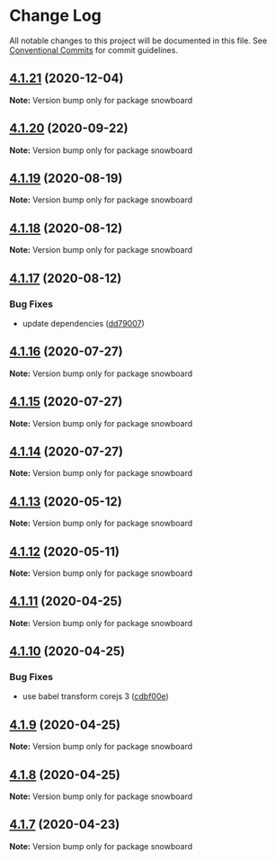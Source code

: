 # Change Log

All notable changes to this project will be documented in this file.
See [Conventional Commits](https://conventionalcommits.org) for commit guidelines.

## [4.1.21](https://github.com/bukalapak/snowboard/compare/snowboard@4.1.20...snowboard@4.1.21) (2020-12-04)

**Note:** Version bump only for package snowboard





## [4.1.20](https://github.com/bukalapak/snowboard/compare/snowboard@4.1.19...snowboard@4.1.20) (2020-09-22)

**Note:** Version bump only for package snowboard





## [4.1.19](https://github.com/bukalapak/snowboard/compare/snowboard@4.1.18...snowboard@4.1.19) (2020-08-19)

**Note:** Version bump only for package snowboard





## [4.1.18](https://github.com/bukalapak/snowboard/compare/snowboard@4.1.17...snowboard@4.1.18) (2020-08-12)

**Note:** Version bump only for package snowboard





## [4.1.17](https://github.com/bukalapak/snowboard/compare/snowboard@4.1.16...snowboard@4.1.17) (2020-08-12)


### Bug Fixes

* update dependencies ([dd79007](https://github.com/bukalapak/snowboard/commit/dd79007450a6a461849cd6dacfaa9eda00917c90))





## [4.1.16](https://github.com/bukalapak/snowboard/compare/snowboard@4.1.15...snowboard@4.1.16) (2020-07-27)

**Note:** Version bump only for package snowboard





## [4.1.15](https://github.com/bukalapak/snowboard/compare/snowboard@4.1.14...snowboard@4.1.15) (2020-07-27)

**Note:** Version bump only for package snowboard





## [4.1.14](https://github.com/bukalapak/snowboard/compare/snowboard@4.1.13...snowboard@4.1.14) (2020-07-27)

**Note:** Version bump only for package snowboard





## [4.1.13](https://github.com/bukalapak/snowboard/compare/snowboard@4.1.12...snowboard@4.1.13) (2020-05-12)

**Note:** Version bump only for package snowboard





## [4.1.12](https://github.com/bukalapak/snowboard/compare/snowboard@4.1.11...snowboard@4.1.12) (2020-05-11)

**Note:** Version bump only for package snowboard





## [4.1.11](https://github.com/bukalapak/snowboard/compare/snowboard@4.1.10...snowboard@4.1.11) (2020-04-25)

**Note:** Version bump only for package snowboard





## [4.1.10](https://github.com/bukalapak/snowboard/compare/snowboard@4.1.9...snowboard@4.1.10) (2020-04-25)


### Bug Fixes

* use babel transform corejs 3 ([cdbf00e](https://github.com/bukalapak/snowboard/commit/cdbf00e5f5911c4a49f6c2254a2dd1c7a87b0ace))





## [4.1.9](https://github.com/bukalapak/snowboard/compare/snowboard@4.1.8...snowboard@4.1.9) (2020-04-25)

**Note:** Version bump only for package snowboard





## [4.1.8](https://github.com/bukalapak/snowboard/compare/snowboard@4.1.7...snowboard@4.1.8) (2020-04-25)

**Note:** Version bump only for package snowboard





## [4.1.7](https://github.com/bukalapak/snowboard/compare/snowboard@4.1.6...snowboard@4.1.7) (2020-04-23)

**Note:** Version bump only for package snowboard
